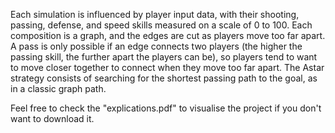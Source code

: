 Each simulation is influenced by player input data, with their shooting, passing, defense, and speed skills measured on a scale of 0 to 100. Each composition is a graph, and the edges are cut as
players move too far apart. A pass is only possible if an edge connects two players (the higher the passing skill, the further apart the players can be), so players tend to want to 
move closer together to connect when they move too far apart. The Astar strategy consists of searching for the shortest passing path to the goal, as in a classic graph path. 

Feel free to check the "explications.pdf" to visualise the project if you don't want to download it.
